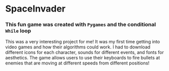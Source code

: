 # SpaceInvader
### This fun game was created with `Pygames` and the conditional `While` loop
This was a very interesting project for me! It was my first time getting into video games and how their algorithms could work.
I had to download different icons for each character, sounds for different events, and fonts for aesthetics. 
The game allows users to use their keyboards to fire bullets at enemies that are moving at different speeds from different positions!
